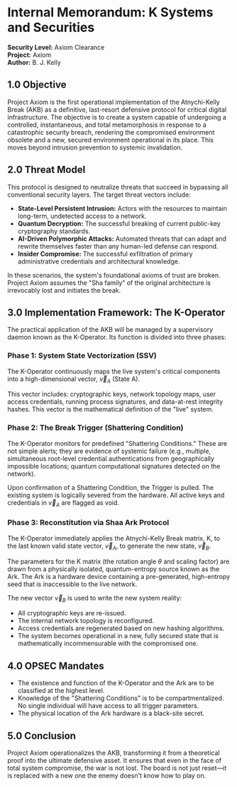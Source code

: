 # Internal Memorandum: K Systems and Securities

**Security Level:** Axiom Clearance  
**Project:** Axiom  
**Author:** B. J. Kelly

## 1.0 Objective

Project Axiom is the first operational implementation of the Atnychi-Kelly Break (AKB) as a definitive, last-resort defensive protocol for critical digital infrastructure. The objective is to create a system capable of undergoing a controlled, instantaneous, and total metamorphosis in response to a catastrophic security breach, rendering the compromised environment obsolete and a new, secured environment operational in its place. This moves beyond intrusion prevention to systemic invalidation.

## 2.0 Threat Model

This protocol is designed to neutralize threats that succeed in bypassing all conventional security layers. The target threat vectors include:

- **State-Level Persistent Intrusion:** Actors with the resources to maintain long-term, undetected access to a network.
- **Quantum Decryption:** The successful breaking of current public-key cryptography standards.
- **AI-Driven Polymorphic Attacks:** Automated threats that can adapt and rewrite themselves faster than any human-led defense can respond.
- **Insider Compromise:** The successful exfiltration of primary administrative credentials and architectural knowledge.

In these scenarios, the system's foundational axioms of trust are broken. Project Axiom assumes the "Sha family" of the original architecture is irrevocably lost and initiates the break.

## 3.0 Implementation Framework: The K-Operator

The practical application of the AKB will be managed by a supervisory daemon known as the K-Operator. Its function is divided into three phases:

### Phase 1: System State Vectorization (SSV)

The K-Operator continuously maps the live system's critical components into a high-dimensional vector, $\vec{v}_A$ (State A).

This vector includes: cryptographic keys, network topology maps, user access credentials, running process signatures, and data-at-rest integrity hashes. This vector is the mathematical definition of the "live" system.

### Phase 2: The Break Trigger (Shattering Condition)

The K-Operator monitors for predefined "Shattering Conditions." These are not simple alerts; they are evidence of systemic failure (e.g., multiple, simultaneous root-level credential authentications from geographically impossible locations; quantum computational signatures detected on the network).

Upon confirmation of a Shattering Condition, the Trigger is pulled. The existing system is logically severed from the hardware. All active keys and credentials in $\vec{v}_A$ are flagged as void.

### Phase 3: Reconstitution via Shaa Ark Protocol

The K-Operator immediately applies the Atnychi-Kelly Break matrix, K, to the last known valid state vector, $\vec{v}_A$, to generate the new state, $\vec{v}_B$.

The parameters for the K matrix (the rotation angle $\theta$ and scaling factor) are drawn from a physically isolated, quantum-entropy source known as the Ark. The Ark is a hardware device containing a pre-generated, high-entropy seed that is inaccessible to the live network.

The new vector $\vec{v}_B$ is used to write the new system reality:

- All cryptographic keys are re-issued.
- The internal network topology is reconfigured.
- Access credentials are regenerated based on new hashing algorithms.
- The system becomes operational in a new, fully secured state that is mathematically incommensurable with the compromised one.

## 4.0 OPSEC Mandates

- The existence and function of the K-Operator and the Ark are to be classified at the highest level.
- Knowledge of the "Shattering Conditions" is to be compartmentalized. No single individual will have access to all trigger parameters.
- The physical location of the Ark hardware is a black-site secret.

## 5.0 Conclusion

Project Axiom operationalizes the AKB, transforming it from a theoretical proof into the ultimate defensive asset. It ensures that even in the face of total system compromise, the war is not lost. The board is not just reset—it is replaced with a new one the enemy doesn't know how to play on.
